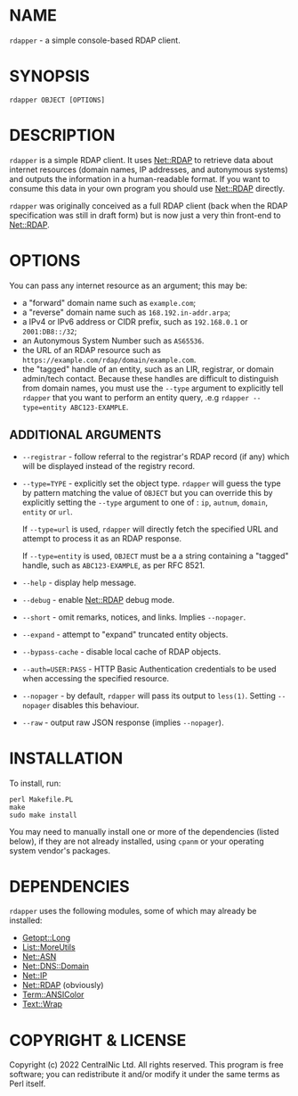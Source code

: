 # NAME

`rdapper` - a simple console-based RDAP client.

# SYNOPSIS

    rdapper OBJECT [OPTIONS]

# DESCRIPTION

`rdapper` is a simple RDAP client. It uses [Net::RDAP](https://metacpan.org/pod/Net%3A%3ARDAP) to retrieve
data about internet resources (domain names, IP addresses, and
autonymous systems) and outputs the information in a human-readable
format. If you want to consume this data in your own program you
should use [Net::RDAP](https://metacpan.org/pod/Net%3A%3ARDAP) directly.

`rdapper` was originally conceived as a full RDAP client (back
when the RDAP specification was still in draft form) but is now
just a very thin front-end to [Net::RDAP](https://metacpan.org/pod/Net%3A%3ARDAP).

# OPTIONS

You can pass any internet resource as an argument; this may be:

- a "forward" domain name such as `example.com`;
- a "reverse" domain name such as `168.192.in-addr.arpa`;
- a IPv4 or IPv6 address or CIDR prefix, such as `192.168.0.1`
or `2001:DB8::/32`;
- an Autonymous System Number such as `AS65536`.
- the URL of an RDAP resource such as
`https://example.com/rdap/domain/example.com`.
- the "tagged" handle of an entity, such as an LIR, registrar,
or domain admin/tech contact. Because these handles are difficult
to distinguish from domain names, you must use the `--type` argument
to explicitly tell `rdapper` that you want to perform an entity query,
.e.g `rdapper --type=entity ABC123-EXAMPLE`.

## ADDITIONAL ARGUMENTS

- `--registrar` - follow referral to the registrar's RDAP record
(if any) which will be displayed instead of the registry record.
- `--type=TYPE` - explicitly set the object type. `rdapper`
will guess the type by pattern matching the value of `OBJECT` but
you can override this by explicitly setting the `--type` argument
to one of : `ip`, `autnum`, `domain`, `entity` or `url`.

    If `--type=url` is used, `rdapper` will directly fetch the
    specified URL and attempt to process it as an RDAP response.

    If `--type=entity` is used, `OBJECT` must be a a string
    containing a "tagged" handle, such as `ABC123-EXAMPLE`, as per
    RFC 8521.

- `--help` - display help message.
- `--debug` - enable [Net::RDAP](https://metacpan.org/pod/Net%3A%3ARDAP) debug mode.
- `--short` - omit remarks, notices, and links. Implies
`--nopager`.
- `--expand` - attempt to "expand" truncated entity objects.
- `--bypass-cache` - disable local cache of RDAP objects.
- `--auth=USER:PASS` - HTTP Basic Authentication credentials
to be used when accessing the specified resource.
- `--nopager` - by default, `rdapper` will pass its output
to `less(1)`. Setting `--nopager` disables this behaviour.
- `--raw` - output raw JSON response (implies `--nopager`).

# INSTALLATION

To install, run:

    perl Makefile.PL
    make
    sudo make install

You may need to manually install one or more of the dependencies
(listed below), if they are not already installed, using `cpanm` or
your operating system vendor's packages.

# DEPENDENCIES

`rdapper` uses the following modules, some of which may already be
installed:

- [Getopt::Long](https://metacpan.org/pod/Getopt%3A%3ALong)
- [List::MoreUtils](https://metacpan.org/pod/List%3A%3AMoreUtils)
- [Net::ASN](https://metacpan.org/pod/Net%3A%3AASN)
- [Net::DNS::Domain](https://metacpan.org/pod/Net%3A%3ADNS%3A%3ADomain)
- [Net::IP](https://metacpan.org/pod/Net%3A%3AIP)
- [Net::RDAP](https://metacpan.org/pod/Net%3A%3ARDAP) (obviously)
- [Term::ANSIColor](https://metacpan.org/pod/Term%3A%3AANSIColor)
- [Text::Wrap](https://metacpan.org/pod/Text%3A%3AWrap)

# COPYRIGHT & LICENSE

Copyright (c) 2022 CentralNic Ltd. All rights reserved. This program is
free software; you can redistribute it and/or modify it under the same
terms as Perl itself.
